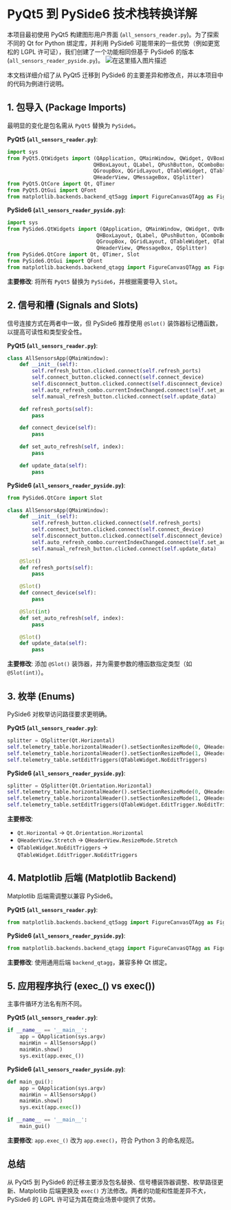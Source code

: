 # PyQt5 到 PySide6 技术栈转换详解

本项目最初使用 PyQt5 构建图形用户界面 (`all_sensors_reader.py`)。为了探索不同的 Qt for Python 绑定库，并利用 PySide6 可能带来的一些优势（例如更宽松的 LGPL 许可证），我们创建了一个功能相同但基于 PySide6 的版本 (`all_sensors_reader_pyside.py`)。
![在这里插入图片描述](https://i-blog.csdnimg.cn/direct/59fdfc8e963a43fd8eee256f4d867dec.png)

本文档详细介绍了从 PyQt5 迁移到 PySide6 的主要差异和修改点，并以本项目中的代码为例进行说明。

## 1. 包导入 (Package Imports)

最明显的变化是包名需从 `PyQt5` 替换为 `PySide6`。

**PyQt5 (`all_sensors_reader.py`)**:
```python
import sys
from PyQt5.QtWidgets import (QApplication, QMainWindow, QWidget, QVBoxLayout,
                            QHBoxLayout, QLabel, QPushButton, QComboBox,
                            QGroupBox, QGridLayout, QTableWidget, QTableWidgetItem,
                            QHeaderView, QMessageBox, QSplitter)
from PyQt5.QtCore import Qt, QTimer
from PyQt5.QtGui import QFont
from matplotlib.backends.backend_qt5agg import FigureCanvasQTAgg as FigureCanvas
```

**PySide6 (`all_sensors_reader_pyside.py`)**:
```python
import sys
from PySide6.QtWidgets import (QApplication, QMainWindow, QWidget, QVBoxLayout,
                             QHBoxLayout, QLabel, QPushButton, QComboBox,
                             QGroupBox, QGridLayout, QTableWidget, QTableWidgetItem,
                             QHeaderView, QMessageBox, QSplitter)
from PySide6.QtCore import Qt, QTimer, Slot
from PySide6.QtGui import QFont
from matplotlib.backends.backend_qtagg import FigureCanvasQTAgg as FigureCanvas
```

**主要修改**: 将所有 `PyQt5` 替换为 `PySide6`，并根据需要导入 `Slot`。

## 2. 信号和槽 (Signals and Slots)

信号连接方式在两者中一致，但 PySide6 推荐使用 `@Slot()` 装饰器标记槽函数，以提高可读性和类型安全性。

**PyQt5 (`all_sensors_reader.py`)**:
```python
class AllSensorsApp(QMainWindow):
    def __init__(self):
        self.refresh_button.clicked.connect(self.refresh_ports)
        self.connect_button.clicked.connect(self.connect_device)
        self.disconnect_button.clicked.connect(self.disconnect_device)
        self.auto_refresh_combo.currentIndexChanged.connect(self.set_auto_refresh)
        self.manual_refresh_button.clicked.connect(self.update_data)

    def refresh_ports(self):
        pass

    def connect_device(self):
        pass

    def set_auto_refresh(self, index):
        pass

    def update_data(self):
        pass
```

**PySide6 (`all_sensors_reader_pyside.py`)**:
```python
from PySide6.QtCore import Slot

class AllSensorsApp(QMainWindow):
    def __init__(self):
        self.refresh_button.clicked.connect(self.refresh_ports)
        self.connect_button.clicked.connect(self.connect_device)
        self.disconnect_button.clicked.connect(self.disconnect_device)
        self.auto_refresh_combo.currentIndexChanged.connect(self.set_auto_refresh)
        self.manual_refresh_button.clicked.connect(self.update_data)

    @Slot()
    def refresh_ports(self):
        pass

    @Slot()
    def connect_device(self):
        pass

    @Slot(int)
    def set_auto_refresh(self, index):
        pass

    @Slot()
    def update_data(self):
        pass
```

**主要修改**: 添加 `@Slot()` 装饰器，并为需要参数的槽函数指定类型（如 `@Slot(int)`）。

## 3. 枚举 (Enums)

PySide6 对枚举访问路径要求更明确。

**PyQt5 (`all_sensors_reader.py`)**:
```python
splitter = QSplitter(Qt.Horizontal)
self.telemetry_table.horizontalHeader().setSectionResizeMode(0, QHeaderView.Stretch)
self.telemetry_table.horizontalHeader().setSectionResizeMode(1, QHeaderView.Stretch)
self.telemetry_table.setEditTriggers(QTableWidget.NoEditTriggers)
```

**PySide6 (`all_sensors_reader_pyside.py`)**:
```python
splitter = QSplitter(Qt.Orientation.Horizontal)
self.telemetry_table.horizontalHeader().setSectionResizeMode(0, QHeaderView.ResizeMode.Stretch)
self.telemetry_table.horizontalHeader().setSectionResizeMode(1, QHeaderView.ResizeMode.Stretch)
self.telemetry_table.setEditTriggers(QTableWidget.EditTrigger.NoEditTriggers)
```

**主要修改**:
- `Qt.Horizontal` -> `Qt.Orientation.Horizontal`
- `QHeaderView.Stretch` -> `QHeaderView.ResizeMode.Stretch`
- `QTableWidget.NoEditTriggers` -> `QTableWidget.EditTrigger.NoEditTriggers`

## 4. Matplotlib 后端 (Matplotlib Backend)

Matplotlib 后端需调整以兼容 PySide6。

**PyQt5 (`all_sensors_reader.py`)**:
```python
from matplotlib.backends.backend_qt5agg import FigureCanvasQTAgg as FigureCanvas
```

**PySide6 (`all_sensors_reader_pyside.py`)**:
```python
from matplotlib.backends.backend_qtagg import FigureCanvasQTAgg as FigureCanvas
```

**主要修改**: 使用通用后端 `backend_qtagg`，兼容多种 Qt 绑定。

## 5. 应用程序执行 (exec_() vs exec())

主事件循环方法名有所不同。

**PyQt5 (`all_sensors_reader.py`)**:
```python
if __name__ == '__main__':
    app = QApplication(sys.argv)
    mainWin = AllSensorsApp()
    mainWin.show()
    sys.exit(app.exec_())
```

**PySide6 (`all_sensors_reader_pyside.py`)**:
```python
def main_gui():
    app = QApplication(sys.argv)
    mainWin = AllSensorsApp()
    mainWin.show()
    sys.exit(app.exec())

if __name__ == '__main__':
    main_gui()
```

**主要修改**: `app.exec_()` 改为 `app.exec()`，符合 Python 3 的命名规范。

## 总结

从 PyQt5 到 PySide6 的迁移主要涉及包名替换、信号槽装饰器调整、枚举路径更新、Matplotlib 后端更换及 `exec()` 方法修改。两者的功能和性能差异不大，PySide6 的 LGPL 许可证为其在商业场景中提供了优势。